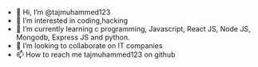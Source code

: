 - 👋 Hi, I’m @tajmuhammed123
- 👀 I’m interested in coding,hacking
- 🌱 I’m currently learning c programming, Javascript, React JS, Node JS, Mongodb, Express JS and python. 
- 💞️ I’m looking to collaborate on IT companies
- 📫 How to reach me tajmuhammed123 on github

<!---
tajmuhammed123/tajmuhammed123 is a ✨ special ✨ repository because its `README.md` (this file) appears on your GitHub profile.
You can click the Preview link to take a look at your changes.
--->
